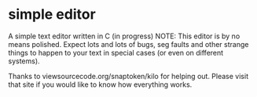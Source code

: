 # simple editor
A simple text editor written in C (in progress)
NOTE: This editor is by no means polished. Expect lots and lots of bugs, seg faults and other
strange things to happen to your text in special cases (or even on different systems). 

Thanks to viewsourcecode.org/snaptoken/kilo for helping out. Please visit that site if you would like to know how everything works.
